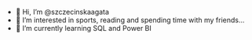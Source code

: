 - 👋 Hi, I’m @szczecinskaagata
- 👀 I’m interested in sports, reading and spending time with my friends...
- 🌱 I’m currently learning SQL and Power BI
